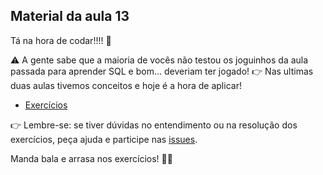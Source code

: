 ## Material da aula 13

Tá na hora de codar!!!! 🧐

:warning: A gente sabe que a maioria de vocês não testou os joguinhos da aula passada para aprender SQL e bom... deveriam ter jogado!
:point_right: Nas ultimas duas aulas tivemos conceitos e hoje é a hora de aplicar!

- [Exercícios](sql_exercices.md)

:point_right: Lembre-se: se tiver dúvidas no entendimento ou na resolução dos exercícios, peça ajuda e participe nas [issues](https://github.com/SkiereszDiego/Java-Caldeira-Privado/issues).

Manda bala e arrasa nos exercícios! 💪🚀
